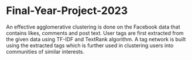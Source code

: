 # Final-Year-Project-2023
An effective agglomerative clustering is done on the
Facebook data that contains likes, comments and post
text. User tags are first extracted from the given data
using TF-IDF and TextRank algorithm. A tag network is
built using the extracted tags which is further used in
clustering users into communities of similar interests.
